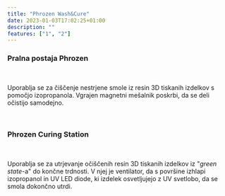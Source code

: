 ```yaml
---
title: "Phrozen Wash&Cure"
date: 2023-01-03T17:02:25+01:00
description: ""
features: ["1", "2"]
---
```


### Pralna postaja Phrozen 

&nbsp;

Uporablja se za čiščenje nestrjene smole iz resin 3D tiskanih izdelkov s pomočjo izopropanola. Vgrajen magnetni mešalnik poskrbi, da se deli očistijo samodejno.

<!-- Pralna postaja ima prostornino 8 l. Še posebej je primerna za Sonic Mighty 8K in druge 3D tiskalnike z 10-palčno ploščo za izdelavo. Čeprav so natisnjeni modeli nežno očiščeni, ni nevarnosti poškodb! -->

&nbsp;

### Phrozen Curing Station 

&nbsp;

Uporablja se za utrjevanje očiščenih resin 3D tiskanih izdelkov iz "_green state_-a" do končne trdnosti. V njej je ventilator, da s površine izhlapi izopropanol in UV LED diode, ki izdelek osvetljujejo z UV svetlobo, da se smola dokončno utrdi.  

<!--Visokozmogljiva postaja za strjevanje omogoča hitro in učinkovito 360° sušenje vaših 3D modelov z načinom sušenja in strjevanja. Za odlično uporabniško izkušnjo je postaja opremljena z zadnjo in spodnjo lučjo! -->

&nbsp;